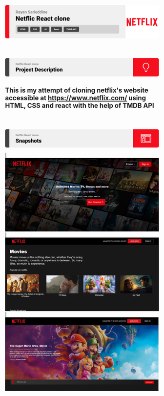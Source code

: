 <img src="./readme/title1.svg"/>

<br><br>

<!-- project philosophy -->
<img src="./readme/title2.svg"/>

## This is my attempt of cloning netflix's website accessible at https://www.netflix.com/ using HTML, CSS and react with the help of TMDB API

<br><br>

<!-- Prototyping -->
<img src="./readme/title3.svg"/>

| ![Landing](./readme/demo.jpg)
| ![Landing](./readme/demo2.jpg)
| ![Landing](./readme/demo3.jpg)
